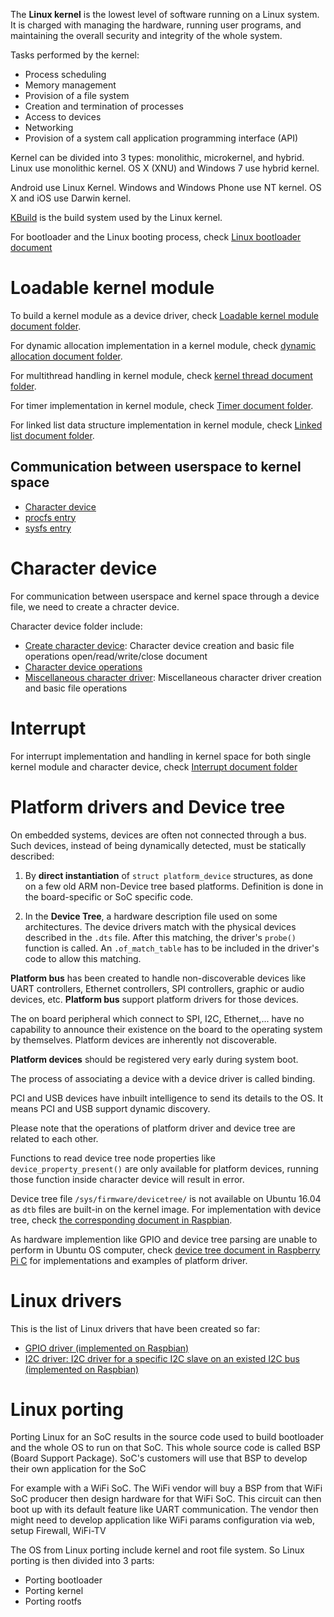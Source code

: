 The **Linux kernel** is the lowest level of software running on a Linux system. It is charged with managing the hardware, running user programs, and maintaining the overall security and integrity of the whole system.

Tasks performed by the kernel:

* Process scheduling
* Memory management
* Provision of a file system
* Creation and termination of processes
* Access to devices
* Networking
* Provision of a system call application programming interface (API)

Kernel can be divided into 3 types: monolithic, microkernel, and hybrid. Linux use monolithic kernel. OS X (XNU) and Windows 7 use hybrid kernel.

Android use Linux Kernel. Windows and Windows Phone use NT kernel. OS X and iOS use Darwin kernel. 

[KBuild](KBuild.md) is the build system used by the Linux kernel.

For bootloader and the Linux booting process, check [Linux bootloader document](Linux%20bootloader.md)

# Loadable kernel module

To build a kernel module as a device driver, check [Loadable kernel module document folder](Loadable%20kernel%20module).

For dynamic allocation implementation in a kernel module, check [dynamic allocation document folder](Dynamic%20allocation).

For multithread handling in kernel module, check [kernel thread document folder](Kernel%20thread).

For timer implementation in kernel module, check [Timer document folder](Timer).

For linked list data structure implementation in kernel module, check [Linked list document folder](Linked%20list).

## Communication between userspace to kernel space

* [Character device](Character%20device)
* [procfs entry](procfs%20entry.md)
* [sysfs entry](sysfs%20entry.md)

# Character device

For communication between userspace and kernel space through a device file, we need to create a chracter device.

Character device folder include: 

* [Create character device](): Character device creation and basic file operations open/read/write/close document
* [Character device operations]()
* [Miscellaneous character driver](): Miscellaneous character driver creation and basic file operations

# Interrupt

For interrupt implementation and handling in kernel space for both single kernel module and character device, check [Interrupt document folder](Interrupt)

# Platform drivers and Device tree

On embedded systems, devices are often not connected through a bus. Such devices, instead of being dynamically detected, must be statically described:

1. By **direct instantiation** of ``struct platform_device`` structures, as done on a few old ARM non-Device tree based platforms. Definition is done in the board-specific or SoC specific code.

2. In the **Device Tree**, a hardware description file used on some architectures. The device drivers match with the physical devices described in the ``.dts`` file. After this matching, the driver's ``probe()`` function is called. An ``.of_match_table`` has to be included in the driver's code to allow this matching.

**Platform bus** has been created to handle non-discoverable devices like UART controllers, Ethernet controllers, SPI controllers, graphic or audio devices, etc. **Platform bus** support platform drivers for those devices.

The on board peripheral which connect to SPI, I2C, Ethernet,... have no capability to announce their existence on the board to the operating system by themselves. Platform devices are inherently not discoverable.

**Platform devices** should be registered very early during system boot.

The process of associating a device with a device driver is called binding.

PCI and USB devices have inbuilt intelligence to send its details to the OS. It means PCI and USB support dynamic discovery.

Please note that the operations of platform driver and device tree are related to each other.

Functions to read device tree node properties like ``device_property_present()`` are only available for platform devices, running those function inside character device will result in error.

Device tree file ``/sys/firmware/devicetree/`` is not available on Ubuntu 16.04 as ``dtb`` files are built-in on the kernel image. For implementation with device tree, check [the corresponding document in Raspbian](https://github.com/TranPhucVinh/Raspberry-Pi-C/tree/main/Kernel/Device%20tree).

As hardware implemention like GPIO and device tree parsing are unable to perform in Ubuntu OS computer, check [device tree document in Raspberry Pi C](https://github.com/TranPhucVinh/Raspberry-Pi-C/tree/main/Kernel/Device%20tree) for implementations and examples of platform driver.

# Linux drivers

This is the list of Linux drivers that have been created so far:

* [GPIO driver (implemented on Raspbian)](https://github.com/TranPhucVinh/Raspberry-Pi-C/tree/main/Kernel/GPIO)
* [I2C driver: I2C driver for a specific I2C slave on an existed I2C bus (implemented on Raspbian)](https://github.com/TranPhucVinh/Raspberry-Pi-C/tree/main/Kernel#i2c-driver)
# Linux porting

Porting Linux for an SoC results in the source code used to build bootloader and the whole OS to run on that SoC. This whole source code is called BSP (Board Support Package). SoC's customers will use that BSP to develop their own application for the SoC

For example with a WiFi SoC. The WiFi vendor will buy a BSP from that WiFi SoC producer then design hardware for that WiFi SoC. This circuit can then boot up with its default feature like UART communication. The vendor then might need to develop application like WiFi params configuration via web, setup Firewall, WiFi-TV

The OS from Linux porting include kernel and root file system. So Linux porting is then divided into 3 parts:
* Porting bootloader
* Porting kernel
* Porting rootfs
